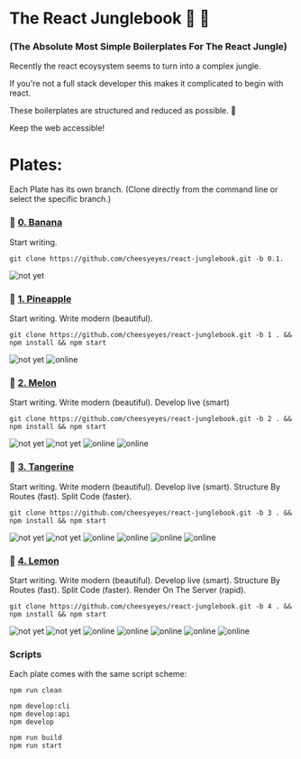 # The React Junglebook :see_no_evil: :palm_tree:

### (The Absolute Most Simple Boilerplates For The React Jungle)

Recently the react ecoysystem seems to turn into a complex jungle.

If you're not a full stack developer this makes it complicated to begin with react.

These boilerplates are structured and reduced as possible. :tada:

Keep the web accessible!

# Plates:

Each Plate has its own branch.
(Clone directly from the command line or select the specific branch.)

### :banana: [0. Banana](../../tree/0.1)

Start writing.

```script
git clone https://github.com/cheesyeyes/react-junglebook.git -b 0.1.
```
![not yet](https://img.shields.io/badge/View-REACT-green.svg)

### :pineapple: [1. Pineapple](../../tree/1)

Start writing. Write modern (beautiful).

```script
git clone https://github.com/cheesyeyes/react-junglebook.git -b 1 . && npm install && npm start
```
![not yet](https://img.shields.io/badge/View-REACT-green.svg)
![online](https://img.shields.io/badge/Babel-ES6-red.svg)

### :melon: [2. Melon](../../tree/2)

Start writing. Write modern (beautiful). Develop live (smart)

```script
git clone https://github.com/cheesyeyes/react-junglebook.git -b 2 . && npm install && npm start
```
![not yet](https://img.shields.io/badge/View-REACT-green.svg)
![not yet](https://img.shields.io/badge/Pack-WEBPACK-green.svg)
![online](https://img.shields.io/badge/Babel-ES6-red.svg)
![online](https://img.shields.io/badge/Webpack-HMR-green.svg)

### :tangerine: [3. Tangerine](../../tree/3)

Start writing. Write modern (beautiful). Develop live (smart). Structure By Routes (fast). Split Code (faster).

```script
git clone https://github.com/cheesyeyes/react-junglebook.git -b 3 . && npm install && npm start
```
![not yet](https://img.shields.io/badge/View-REACT-green.svg)
![not yet](https://img.shields.io/badge/Pack-WEBPACK-green.svg)
![online](https://img.shields.io/badge/Babel-ES6-red.svg)
![online](https://img.shields.io/badge/Webpack-HMR-green.svg)
![online](https://img.shields.io/badge/React-ROUTES-blue.svg)
![online](https://img.shields.io/badge/Webpack-CHUNKS-green.svg)


### :lemon: [4. Lemon](../../tree/4)

Start writing. Write modern (beautiful). Develop live (smart). Structure By Routes (fast). Split Code (faster). Render On The Server (rapid).

```script
git clone https://github.com/cheesyeyes/react-junglebook.git -b 4 . && npm install && npm start
```
![not yet](https://img.shields.io/badge/View-REACT-green.svg)
![not yet](https://img.shields.io/badge/Pack-WEBPACK-green.svg)
![online](https://img.shields.io/badge/Babel-ES6-red.svg)
![online](https://img.shields.io/badge/Webpack-HMR-green.svg)
![online](https://img.shields.io/badge/React-ROUTES-blue.svg)
![online](https://img.shields.io/badge/Webpack-CHUNKS-green.svg)
![online](https://img.shields.io/badge/React-SSR-blue.svg)

### Scripts
Each plate comes with the same script scheme:

```script
npm run clean

npm develop:cli
npm develop:api
npm develop

npm run build
npm run start

```
